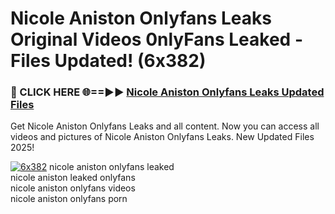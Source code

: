 # Nicole Aniston Onlyfans Leaks Original Videos 0nlyFans Leaked - Files Updated! (6x382)

<h3>🔴 CLICK HERE 🌐==►► <a href="https://tinyurl.com/ms9xzufz" rel="nofollow">Nicole Aniston Onlyfans Leaks Updated Files</a></h3>

Get Nicole Aniston Onlyfans Leaks and all content. Now you can access all videos and pictures of Nicole Aniston Onlyfans Leaks. New Updated Files 2025!

[![6x382](https://i.imgur.com/ppqm5kG.gif)](https://tinyurl.com/ms9xzufz)
nicole aniston onlyfans leaked<br>
nicole aniston leaked onlyfans<br>
nicole aniston onlyfans videos<br>
nicole aniston onlyfans porn